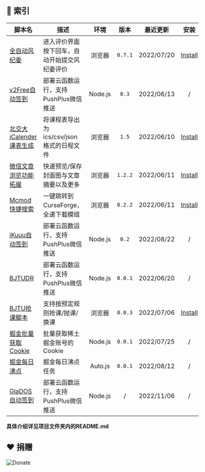 ## 📌 索引

| 脚本名                                                       | 描述                                         |  环境   |  版本   | 最近更新   |                             安装                             |
| ------------------------------------------------------------ | -------------------------------------------- | :---------: | :-----: | ---------- | :----------------------------------------------------------: |
| [全自动风纪委](./src/BiliAutoJudgement)                      | 进入评价界面按下回车，自动开始提交风纪委评价 |  浏览器   |  `0.7.1`  | 2022/07/20 | [Install](https://fastly.jsdelivr.net/gh/ZiuChen/userscript@main/src/BiliAutoJudgement/bili-auto-judgement.user.js) |
| [v2Free自动签到](./src/v2FreeAutoCheckIn)                    | 部署云函数运行，支持PushPlus微信推送         | Node.js |  `0.3`  | 2022/06/13 |                              /                               |
| [北交大iCalender课表生成](./src/BJTU-Schedule-ics-csvGenerator) | 将课程表导出为ics/csv/json格式的日程文件     | 浏览器 |  `1.5`  | 2022/06/10 | [Install](https://fastly.jsdelivr.net/gh/ZiuChen/userscript@main/src/BJTU-Schedule-ics-csvGenerator/generator.js) |
| [微信文章浏览功能拓展](./src/WeChatArticleEX)                | 快速预览/保存封面图与文章摘要以及更多        | 浏览器 | `1.2.2` | 2022/06/11 | [Install](https://fastly.jsdelivr.net/gh/ZiuChen/userscript@main/src/WeChatArticleEX/userscript.user.js) |
| [Mcmod快捷搜索](./src/McmodQuickSearch)                      | 一键跳转到CurseForge，全速下载模组           | 浏览器 | `0.2.2` | 2022/06/11 | [Install](https://fastly.jsdelivr.net/gh/ZiuChen/userscript@main/src/McmodQuickSearch/userscript.user.js) |
| [iKuuu自动签到](./src/iKuuuCheckIn)                          | 部署云函数运行，支持PushPlus微信推送         | Node.js |  `0.2`  | 2022/08/22 |                              /                               |
| [BJTUDR](./src/BJTUDailyReport)                        | 部署云函数运行，支持PushPlus微信推送         | Node.js | `0.0.1` | 2022/06/20 |                              /                               |
| [BJTU抢课脚本](./src/BJTUCourse)                             | 支持按预定规则抢课/抛课/换课                 | 浏览器 | `0.0.3` | 2022/07/06 | [Install](https://fastly.jsdelivr.net/gh/ZiuChen/userscript@main/src/BJTUCourse/userscript.user.js) |
| [掘金批量获取Cookie](./src/JuejinCookie) | 批量获取稀土掘金账号的Cookie | Node.js | `0.0.1` | 2022/07/25 | / |
| [掘金每日沸点](./src/JuejinDailyPublish) | 掘金每日沸点任务 | Auto.js | `0.0.1` | 2022/08/12 | / |
| [GlaDOS自动签到](./src/GlaDOSCheckIn) | 部署云函数运行，支持PushPlus微信推送 | Node.js | / | 2022/11/06 | / |

**具体介绍详见项目文件夹内的README.md**

## ❤ 捐赠

![Donate](https://fastly.jsdelivr.net/gh/ZiuChen/NO-FLASH-Upload@master/doc/img/Buy%20me%20a%20coffee.png)

